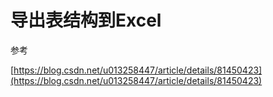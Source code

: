 # 导出表结构到Excel

参考

[https://blog.csdn.net/u013258447/article/details/81450423](https://blog.csdn.net/u013258447/article/details/81450423)
